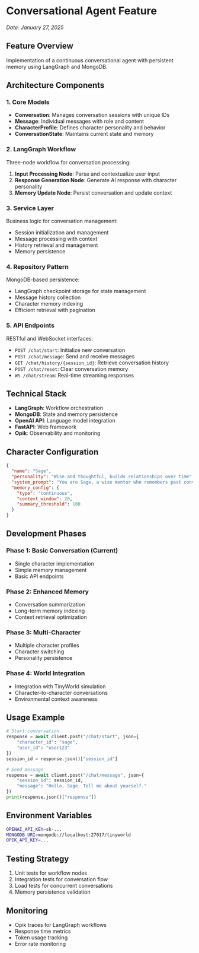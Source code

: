# Conversational Agent Feature
*Date: January 27, 2025*

## Feature Overview
Implementation of a continuous conversational agent with persistent memory using LangGraph and MongoDB.

## Architecture Components

### 1. Core Models
- **Conversation**: Manages conversation sessions with unique IDs
- **Message**: Individual messages with role and content
- **CharacterProfile**: Defines character personality and behavior
- **ConversationState**: Maintains current state and memory

### 2. LangGraph Workflow
Three-node workflow for conversation processing:
1. **Input Processing Node**: Parse and contextualize user input
2. **Response Generation Node**: Generate AI response with character personality
3. **Memory Update Node**: Persist conversation and update context

### 3. Service Layer
Business logic for conversation management:
- Session initialization and management
- Message processing with context
- History retrieval and management
- Memory persistence

### 4. Repository Pattern
MongoDB-based persistence:
- LangGraph checkpoint storage for state management
- Message history collection
- Character memory indexing
- Efficient retrieval with pagination

### 5. API Endpoints
RESTful and WebSocket interfaces:
- `POST /chat/start`: Initialize new conversation
- `POST /chat/message`: Send and receive messages
- `GET /chat/history/{session_id}`: Retrieve conversation history
- `POST /chat/reset`: Clear conversation memory
- `WS /chat/stream`: Real-time streaming responses

## Technical Stack
- **LangGraph**: Workflow orchestration
- **MongoDB**: State and memory persistence
- **OpenAI API**: Language model integration
- **FastAPI**: Web framework
- **Opik**: Observability and monitoring

## Character Configuration
```json
{
  "name": "Sage",
  "personality": "Wise and thoughtful, builds relationships over time",
  "system_prompt": "You are Sage, a wise mentor who remembers past conversations...",
  "memory_config": {
    "type": "continuous",
    "context_window": 20,
    "summary_threshold": 100
  }
}
```

## Development Phases

### Phase 1: Basic Conversation (Current)
- Single character implementation
- Simple memory management
- Basic API endpoints

### Phase 2: Enhanced Memory
- Conversation summarization
- Long-term memory indexing
- Context retrieval optimization

### Phase 3: Multi-Character
- Multiple character profiles
- Character switching
- Personality persistence

### Phase 4: World Integration
- Integration with TinyWorld simulation
- Character-to-character conversations
- Environmental context awareness

## Usage Example
```python
# Start conversation
response = await client.post("/chat/start", json={
    "character_id": "sage",
    "user_id": "user123"
})
session_id = response.json()["session_id"]

# Send message
response = await client.post("/chat/message", json={
    "session_id": session_id,
    "message": "Hello, Sage. Tell me about yourself."
})
print(response.json()["response"])
```

## Environment Variables
```bash
OPENAI_API_KEY=sk-...
MONGODB_URI=mongodb://localhost:27017/tinyworld
OPIK_API_KEY=...
```

## Testing Strategy
1. Unit tests for workflow nodes
2. Integration tests for conversation flow
3. Load tests for concurrent conversations
4. Memory persistence validation

## Monitoring
- Opik traces for LangGraph workflows
- Response time metrics
- Token usage tracking
- Error rate monitoring